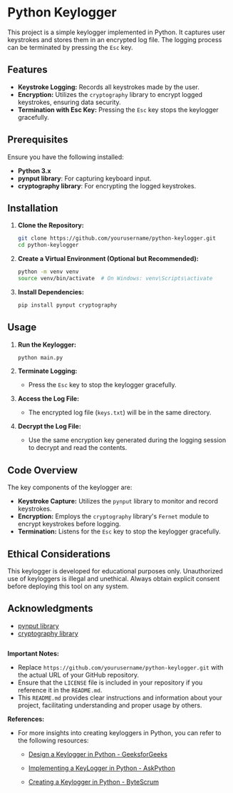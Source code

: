 # Python Keylogger

This project is a simple keylogger implemented in Python. It captures user keystrokes and stores them in an encrypted log file. The logging process can be terminated by pressing the `Esc` key.

## Features

- **Keystroke Logging:** Records all keystrokes made by the user.
- **Encryption:** Utilizes the `cryptography` library to encrypt logged keystrokes, ensuring data security.
- **Termination with Esc Key:** Pressing the `Esc` key stops the keylogger gracefully.

## Prerequisites

Ensure you have the following installed:

- **Python 3.x**
- **pynput library**: For capturing keyboard input.
- **cryptography library**: For encrypting the logged keystrokes.

## Installation

1. **Clone the Repository:**

   ```bash
   git clone https://github.com/yourusername/python-keylogger.git
   cd python-keylogger
   ```

2. **Create a Virtual Environment (Optional but Recommended):**

   ```bash
   python -m venv venv
   source venv/bin/activate  # On Windows: venv\Scripts\activate
   ```

3. **Install Dependencies:**

   ```bash
   pip install pynput cryptography
   ```

## Usage

1. **Run the Keylogger:**

   ```bash
   python main.py
   ```

2. **Terminate Logging:**

   - Press the `Esc` key to stop the keylogger gracefully.

3. **Access the Log File:**

   - The encrypted log file (`keys.txt`) will be in the same directory.

4. **Decrypt the Log File:**

   - Use the same encryption key generated during the logging session to decrypt and read the contents.

## Code Overview

The key components of the keylogger are:

- **Keystroke Capture:** Utilizes the `pynput` library to monitor and record keystrokes.
- **Encryption:** Employs the `cryptography` library's `Fernet` module to encrypt keystrokes before logging.
- **Termination:** Listens for the `Esc` key to stop the keylogger gracefully.

## Ethical Considerations

This keylogger is developed for educational purposes only. Unauthorized use of keyloggers is illegal and unethical. Always obtain explicit consent before deploying this tool on any system.

## Acknowledgments

- [pynput library](https://pypi.org/project/pynput/)
- [cryptography library](https://cryptography.io/)

```
```
**Important Notes:**

- Replace `https://github.com/yourusername/python-keylogger.git` with the actual URL of your GitHub repository.
- Ensure that the `LICENSE` file is included in your repository if you reference it in the `README.md`.
- This `README.md` provides clear instructions and information about your project, facilitating understanding and proper usage by others.

**References:**

- For more insights into creating keyloggers in Python, you can refer to the following resources:

  - [Design a Keylogger in Python - GeeksforGeeks](https://www.geeksforgeeks.org/design-a-keylogger-in-python/)

  - [Implementing a KeyLogger in Python - AskPython](https://www.askpython.com/python/examples/keylogger-in-python)

  - [Creating a Keylogger in Python - ByteScrum](https://blog.bytescrum.com/creating-a-keylogger-in-python)

